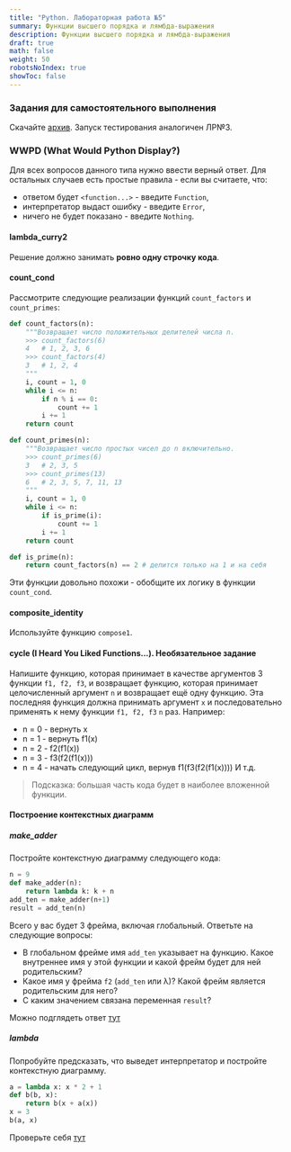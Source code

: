 ```yaml
---
title: "Python. Лабораторная работа №5"
summary: Функции высшего порядка и лямбда-выражения
description: Функции высшего порядка и лямбда-выражения
draft: true
math: false
weight: 50
robotsNoIndex: true
showToc: false
---
```


### Задания для самостоятельного выполнения

Скачайте [архив](/python/lab05.zip). Запуск тестирования аналогичен ЛР№3. 

### WWPD (What Would Python Display?)

Для всех вопросов данного типа нужно ввести верный ответ. Для остальных случаев есть простые правила - если вы считаете, что:
* ответом будет `<function...>` - введите `Function`,
* интерпретатор выдаст ошибку - введите `Error`,
* ничего не будет показано - введите `Nothing`.


#### lambda_curry2

Решение должно занимать **ровно одну строчку кода**.

#### count_cond

Рассмотрите следующие реализации функций `count_factors` и `count_primes`:

```python
def count_factors(n):
    """Возвращает число положительных делителей числа n.
    >>> count_factors(6)
    4   # 1, 2, 3, 6
    >>> count_factors(4)
    3   # 1, 2, 4
    """
    i, count = 1, 0
    while i <= n:
        if n % i == 0:
            count += 1
        i += 1
    return count

def count_primes(n):
    """Возвращает число простых чисел до n включительно.
    >>> count_primes(6)
    3   # 2, 3, 5
    >>> count_primes(13)
    6   # 2, 3, 5, 7, 11, 13
    """
    i, count = 1, 0
    while i <= n:
        if is_prime(i):
            count += 1
        i += 1
    return count

def is_prime(n):
    return count_factors(n) == 2 # делится только на 1 и на себя

```

Эти функции довольно похожи - обобщите их логику в функции `count_cond`.

#### composite_identity

Используйте функцию `compose1`.

#### cycle (I Heard You Liked Functions...). Необязательное задание

Напишите функцию, которая принимает в качестве аргументов 3 функции `f1, f2, f3`, и возвращает функцию, которая принимает целочисленный аргумент `n` и возвращает ещё одну функцию. Эта последняя функция должна принимать аргумент `x` и последовательно применять к нему функции `f1, f2, f3` `n` раз. Например:
* n = 0 - вернуть x
* n = 1 - вернуть f1(x)
* n = 2 - f2(f1(x))
* n = 3 - f3(f2(f1(x)))
* n = 4 - начать следующий цикл, вернув f1(f3(f2(f1(x))))
И т.д.

> Подсказка: большая часть кода будет в наиболее вложенной функции.


#### Построение контекстных диаграмм

##### make_adder

Постройте контекстную диаграмму следующего кода:
```python
n = 9
def make_adder(n):
    return lambda k: k + n
add_ten = make_adder(n+1)
result = add_ten(n)
```

Всего у вас будет 3 фрейма, включая глобальный. Ответьте на следующие вопросы:

* В глобальном фрейме имя `add_ten` указывает на функцию. Какое внутреннее имя у этой функции и какой фрейм будет для ней родительским?
* Какое имя у фрейма `f2` (`add_ten` или λ)? Какой фрейм является родительским для него?
* С каким значением связана переменная `result`?

Можно подглядеть ответ [тут](https://goo.gl/axdNj5)

##### lambda

Попробуйте предсказать, что выведет интерпретатор и постройте контекстную диаграмму.
```python
a = lambda x: x * 2 + 1
def b(b, x):
    return b(x + a(x))
x = 3
b(a, x)
```

Проверьте себя [тут](http://pythontutor.com/composingprograms.html#mode=edit)
